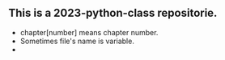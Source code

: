## This is a 2023-python-class repositorie.
- chapter[number] means chapter number.
- Sometimes file's name is variable.
- 
